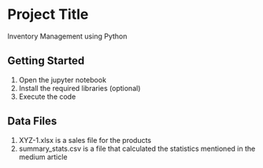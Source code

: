# Project Title

Inventory Management using Python

## Getting Started

1. Open the jupyter notebook 
2. Install the required libraries (optional)
4. Execute the code

## Data Files

1. XYZ-1.xlsx is a sales file for the products
2. summary_stats.csv is a file that calculated the statistics mentioned in the medium article
